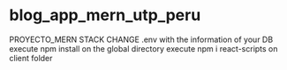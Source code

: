 # blog_app_mern_utp_peru
PROYECTO_MERN STACK 
CHANGE .env with the information of your DB
execute npm install on the global directory
execute npm i react-scripts on client folder

